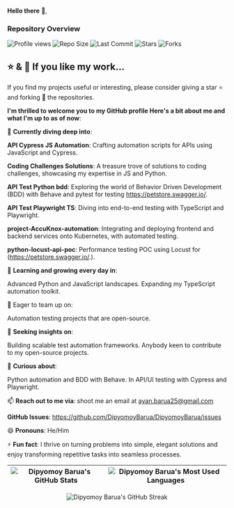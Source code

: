 **Hello there** 👋,

### Repository Overview

![Profile views](https://komarev.com/ghpvc/?username=DipyomoyBarua&label=Profile%20views&color=181717&style=for-the-badge) ![Repo Size](https://img.shields.io/github/repo-size/DipyomoyBarua/DipyomoyBarua?color=181717&logo=github&style=for-the-badge&logoColor=181717) ![Last Commit](https://img.shields.io/github/last-commit/DipyomoyBarua/DipyomoyBarua?color=F05032&logo=git&logoColor=F05032&style=for-the-badge) ![Stars](https://img.shields.io/github/stars/DipyomoyBarua/DipyomoyBarua?color=181717&logo=github&style=for-the-badge&logoColor=181717) ![Forks](https://img.shields.io/github/forks/DipyomoyBarua/DipyomoyBarua?color=181717&logo=github&style=for-the-badge&logoColor=181717)

## ⭐ & 🍴 If you like my work...

If you find my projects useful or interesting, please consider giving a star ⭐ and forking 🍴 the repositories.

**I'm thrilled to welcome you to my GitHub profile Here's a bit about me and what I'm up to as of now**:

🔭 **Currently diving deep into**:

**API Cypress JS Automation**: Crafting automation scripts for APIs using JavaScript and Cypress.

**Coding Challenges Solutions**: A treasure trove of solutions to coding challenges, showcasing my expertise in JS and Python.

**API Test Python bdd**: Exploring the world of Behavior Driven Development (BDD) with Behave and pytest for testing https://petstore.swagger.io/.

**API Test Playwright TS**: Diving into end-to-end testing with TypeScript and Playwright.

**project-AccuKnox-automation**: Integrating and deploying frontend and backend services onto Kubernetes, with automated testing.

**python-locust-api-poc**: Performance testing POC using Locust for (https://petstore.swagger.io/.).

🌱 **Learning and growing every day in**:

Advanced Python and JavaScript landscapes.
Expanding my TypeScript automation toolkit.

👯 Eager to team up on:

Automation testing projects that are open-source.

🤔 **Seeking insights on**:

Building scalable test automation frameworks.
Anybody keen to contribute to my open-source projects.

💬 **Curious about**:

Python automation and BDD with Behave.
In API/UI testing with Cypress and Playwright.


📫 **Reach out to me via**: shoot me an email at ayan.barua25@gmail.com

**GitHub Issues**: https://github.com/DipyomoyBarua/DipyomoyBarua/issues

😄 **Pronouns**: He/Him

⚡ **Fun fact**: I thrive on turning problems into simple, elegant solutions and enjoy transforming repetitive tasks into seamless processes.

| ![Dipyomoy Barua's GitHub Stats](https://github-readme-stats.vercel.app/api?username=dipyomoybarua&show_icons=true&locale=en&title_color=ffffff&icon_color=79ff97&text_color=9f9f9f&bg_color=151515) | ![Dipyomoy Barua's Most Used Languages](https://github-readme-stats.vercel.app/api/top-langs?username=dipyomoybarua&show_icons=true&locale=en&layout=compact&title_color=ffffff&text_color=ffffff&icon_color=79ff97&bg_color=151515&border_color=ffffff)|
| --- | --- |

<div align ="center">
  <img src="https://github-readme-streak-stats.herokuapp.com/?user=dipyomoybarua&theme=black-ice&hide_border=true&stroke=0000&background=060a0cd0" alt="Dipyomoy Barua's GitHub Streak" />
</div>

